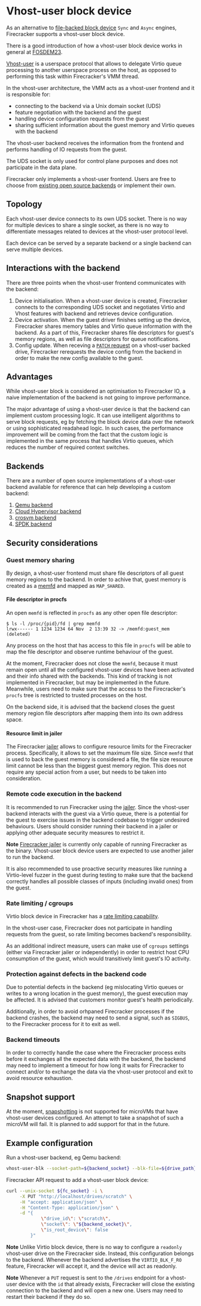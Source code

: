 # Vhost-user block device

As an alternative to [file-backed block device](block-io-engine.md) `Sync` and
`Async` engines, Firecracker supports a vhost-user block device.

There is a good introduction of how a vhost-user block device works
in general at [FOSDEM23](https://archive.fosdem.org/2023/schedule/event/sds_vhost_user_blk).

[Vhost-user](https://qemu-project.gitlab.io/qemu/interop/vhost-user.html)
is a userspace protocol that allows to delegate Virtio queue processing
to another userspace process on the host, as opposed to performing this task
within Firecracker's VMM thread.

In the vhost-user architecture, the VMM acts as a vhost-user frontend and
it is responsible for:

- connecting to the backend via a Unix domain socket (UDS)
- feature negotiation with the backend and the guest
- handling device configuration requests from the guest
- sharing sufficient information about the guest memory and Virtio queues
  with the backend

The vhost-user backend receives the information from the frontend and performs
handling of IO requests from the guest.

The UDS socket is only used for control plane purposes
and does not participate in the data plane.

Firecracker only implements a vhost-user frontend. Users are free
to choose from [existing open source backends](#backends) or implement their
own.

## Topology

Each vhost-user device connects to its own UDS socket. There is no way for
multiple devices to share a single socket, as there is no way to differentiate
messages related to devices at the vhost-user protocol level.

Each device can be served by a separate backend or a single backend can serve
multiple devices.

## Interactions with the backend

There are three points when the vhost-user frontend communicates with
the backend:

1. Device initialisation. When a vhost-user device is created, Firecracker
   connects to the corresponding UDS socket and negotiates Virtio and Vhost
   features with backend and retrieves device configuration.
1. Device activation. When the guest driver finishes setting up the device,
   Firecracker shares memory tables and Virtio queue information with the backend.
   As a part of this, Firecracker shares file descriptors for guest's memory
   regions, as well as file descriptors for queue notifications.
1. Config update. When receving a [`PATCH` request](./patch-block.md#updating-vhost-user-block-devices-after-boot)
   on a vhost-user backed drive, Firecracker rerequests the device config
   from the backend in order to make the new config available to the guest.

## Advantages

While vhost-user block is considered an optimisation to Firecracker IO, a naive
implementation of the backend is not going to improve performance.

The major advantage of using a vhost-user device is that the backend can
implement custom processing logic. It can use intelligent algorithms to serve
block requests, eg by fetching the block device data over the network or using
sophisticated readahead logic. In such cases, the performance improvement will
be coming from the fact that the custom logic is implemented in the same
process that handles Virtio queues, which reduces the number of required
context switches.

## Backends

There are a number of open source implementations of a vhost-user backend
available for reference that can help developing a custom backend:

1. [Qemu backend](https://github.com/qemu/qemu/tree/master/contrib/vhost-user-blk)
1. [Cloud Hypervisor backend](https://github.com/cloud-hypervisor/cloud-hypervisor/tree/main/vhost_user_block)
1. [crosvm backend](https://github.com/google/crosvm/blob/main/devices/src/virtio/vhost/user/device/block.rs)
1. [SPDK backend](https://github.com/spdk/spdk/blob/master/lib/vhost/vhost_blk.c)

## Security considerations

### Guest memory sharing

By design, a vhost-user frontend must share file descriptors
of all guest memory regions to the backend. In order to achive that,
guest memory is created as a [memfd](https://man7.org/linux/man-pages/man2/memfd_create.2.html)
and mapped as `MAP_SHARED`.

#### File descriptor in procfs

An open `memfd` is reflected in `procfs` as any other open file descriptor:

```shell
$ ls -l /proc/{pid}/fd | grep memfd
lrwx------ 1 1234 1234 64 Nov  2 13:39 32 -> /memfd:guest_mem (deleted)
```

Any process on the host that has access to this file in `procfs` will be able
to map the file descriptor and observe runtime behaviour of the guest.

At the moment, Firecracker does not close the `memfd`, because it must remain open
until all the configured vhost-user devices have been activated and their info
shared with the backends. This kind of tracking is not implemented in Firecracker,
but may be implemented in the future. Meanwhile, users need to make sure that
the access to the Firecracker's `procfs` tree is restricted to trusted processes
on the host.

On the backend side, it is advised that the backend closes
the guest memory region file descriptors after mapping them into its own
address space.

#### Resource limit in jailer

The Firecracker [jailer](../jailer.md) allows to configure resource limits
for the Firecracker process. Specifically, it allows to set the maximum file
size. Since `memfd` that is used to back the guest memory is considered a file,
the file size resource limit cannot be less than the biggest guest memory
region. This does not require any special action from a user, but needs to be
taken into consideration.

### Remote code execution in the backend

It is recommended to run Firecracker using the [jailer](../jailer.md). Since
the vhost-user backend interacts with the guest via a Virtio queue, there is
a potential for the guest to exercise issues in the backend codebase
to trigger undesired behaviours. Users should consider running their backend
in a jailer or applying other adequate security measures to restrict it.

**Note** [Firecracker jailer](../jailer.md) is currently only capable
of running Firecracker as the binary. Vhost-user block device users are
expected to use another jailer to run the backend.

It is also recommended to use proactive security measures like running
a Virtio-level fuzzer in the guest during testing to make sure that the backend
correctly handles all possible classes of inputs (including invalid ones)
from the guest.

### Rate limiting / cgroups

Virtio block device in Firecracker has a [rate limiting capability](../design.md#io-storage-networking-and-rate-limiting).

In the vhost-user case, Firecracker does not participate in handling requests
from the guest, so rate limiting becomes backend's responsibility.

As an additional indirect measure, users can make use of `cgroups` settings
(either via Firecracker jailer or independently) in order to restrict host CPU
consumption of the guest, which would transitively limit guest's IO activity.

### Protection against defects in the backend code

Due to potential defects in the backend (eg mislocating Virtio queues or writes
to a wrong location in the guest memory), the guest execution may be affected.
It is advised that customers monitor guest's health periodically.

Additionally, in order to avoid orhpaned Firecracker processes if the backend
crashes, the backend may need to send a signal, such as `SIGBUS`,
to the Firecracker process for it to exit as well.

### Backend timeouts

In order to correctly handle the case where the Firecracker process exits
before it exchanges all the expected data with the backend, the backend may
need to implement a timeout for how long it waits for Firecracker to connect
and/or to exchange the data via the vhost-user protocol and exit to avoid
resource exhaustion.

## Snapshot support

At the moment, [snapshotting](../snapshotting) is not supported for microVMs
that have vhost-user devices configured. An attempt to take a snapshot of such
a microVM will fail. It is planned to add support for that in the future.

## Example configuration

Run a vhost-user backend, eg Qemu backend:

```bash
vhost-user-blk --socket-path=${backend_socket} --blk-file=${drive_path}
```

Firecracker API request to add a vhost-user block device:

```bash
curl --unix-socket ${fc_socket} -i \
     -X PUT "http://localhost/drives/scratch" \
     -H "accept: application/json" \
     -H "Content-Type: application/json" \
     -d "{
             \"drive_id\": \"scratch\",
             \"socket\": \"${backend_socket}\",
             \"is_root_device\": false
         }"
```

**Note** Unlike Virtio block device, there is no way to configure a `readonly`
vhost-user drive on the Firecracker side. Instead, this configuration belongs
to the backend. Whenever the backend advertises the `VIRTIO_BLK_F_RO` feature,
Firecracker will accept it, and the device will act as readonly.

**Note** Whenever a `PUT` request is sent to the `/drives` endpoint for
a vhost-user device with the `id` that already exists, Firecracker will close
the existing connection to the backend and will open a new one. Users may need
to restart their backend if they do so.
